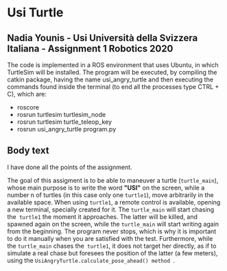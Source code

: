 # Usi Turtle

## **Nadia Younis** - Usi Università della Svizzera Italiana - Assignment 1 Robotics 2020

The code is implemented in a ROS environment that uses Ubuntu, in which TurtleSim will be installed. The program will be executed, by compiling the catkin package, having the name usi_angry_turtle and then executing the commands found inside the terminal (to end all the processes type CTRL + C), which are:

- roscore
- rosrun turtlesim turtlesim_node
- rosrun turtlesim turtle_teleop_key 
- rosrun usi_angry_turtle program.py

## Body text

I have done all the points of the assignment.

The goal of this assigment is to be able to maneuver a turtle (`turtle_main`), whose main purpose is to write the word **"USI"** on the screen, while a number n of turtles (in this case only one `turtle1`), move arbitrarily in the available space.
When using `turtle1`, a remote control is available, opening a new terminal, specially created for it.
The `turtle_main` will start chasing the` turtle1` the moment it approaches. The latter will be killed, and spawned again on the screen, while the `turtle_main` will start writing again from the beginning.
The program never stops, which is why it is important to do it manually when you are satisfied with the test.
Furthermore, while the `turtle_main` chases the` turtle1`, it does not target her directly, as if to simulate a real chase but foresees the position of the latter (a few meters), using the `UsiAngryTurtle.calculate_pose_ahead() method `.

